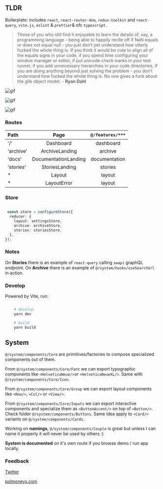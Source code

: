 ## TLDR

Boilerplate: includes `react`, `react-router-dom`, `redux-toolkit` and `react-query`, `vite.js`, `eslint` & `prettier`& ofc `typescript`. 

> Those of you who still find it enjoyable to learn the details of, say, a programming language - being able to happily recite off if NaN equals or does not equal null - you just don't yet understand how utterly fucked the whole thing is. If you think it would be cute to align all of the equals signs in your code, if you spend time configuring your window manager or editor, if put unicode check marks in your test runner, if you add unnecessary hierarchies in your code directories, if you are doing anything beyond just solving the problem - you don't understand how fucked the whole thing is. No one gives a fuck about the glib object model. - **Ryan Dahl** 


![gif](https://user-images.githubusercontent.com/7026863/217359561-f22508b9-3d65-4a2a-bacf-8be52a6fed4d.gif)

![gif](https://user-images.githubusercontent.com/7026863/217360861-08489d98-4445-4d55-b1e0-e384847817e6.gif)

![gif](https://user-images.githubusercontent.com/7026863/217360874-5d9fd81d-489a-4095-aac8-892edbbfbb40.gif)



### Routes

| Path      |    Page    | ```@/features/***```
| :-------------- | :-----------: | :-----------: | 
| '/'       |     Dashboard      |   dashboard      | 
| 'archive'       |     ArchiveLanding      |   archive      | 
| 'docs'       |     DocumentationLanding      |   documentation      | 
| 'stories'       |     StoriesLanding      |   stories      | 
| *       |     Layout      |   layout      | 
| *       |     LayoutError      |   layout      | 


### Store

```ts

 const store = configureStore({
  reducer: {
    layout: settingsStore,
    archive: archiveStore,
    stories: storiesStore,
  },
});

```

### Notes 

On **Stories** there is an example of ```react-query``` calling ```swapi``` graphQL endpoint.
On **Archive** there is an example of ```@/system/hooks/useSearchUrl``` in action. 

### Develop

Powered by Vite, run:

```bash

    # develop
    yarn dev

    # build 
    yarn build
```

## System

```@/system/components/Core``` are primitives/factories to compose specialized components out of them. 

From ```@/system/components/Core/Font``` we can export typographic components like ```<HelveticaNeue/>```or ```<HelveticaNeueXL/>```. Same with ```@/system/components/Core/Icon```.

From ```@/system/components/Core/Group``` we can export layout components like ```<Row/>```, ```<Col/>```  or ```<View/>```.

From ```@/system/components/Core/Inputs``` we can export interactive components and specialize them as ```<ButtonAccent/>``` on top of ```<Button/>```. Check folder  ```@/system/components/Buttons```. 
Same idea apply to ```<Card/>``` variants on ```@/system/components/Cards```.

Working on **namings**, ```@/system/components/Couple``` is great but unless I can name it properly it will never be used by others :) 

**System is documented** on it's own route if you browse demo / run app locally. 

### Feedback 


[Twitter](https://twitter.com/polmoneys)

[polmoneys.com](https://polmoneys.com)


